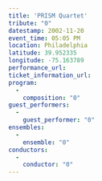 ```yaml
---
title: 'PRISM Quartet'
tribute: "0"
datestamp: 2002-11-20
event_time: 05:05 PM
location: Philadelphia
latitude: 39.952335
longitude: -75.163789
performance_url: 
ticket_information_url: 
program: 
  -
    composition: "0"
guest_performers: 
  -
    guest_performer: "0"
ensembles: 
  -
    ensemble: "0"
conductors: 
  -
    conductor: "0"
---
```

